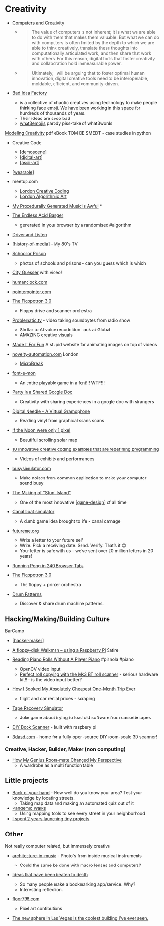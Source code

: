 Creativity
==========

* [Computers and Creativity](https://www.mollymielke.com/cc)
    * > The value of computers is not inherent; it is what we are able to do with them that makes them valuable. But what we can do with computers is often limited by the depth to which we are able to think creatively, translate these thoughts into computationally articulated work, and then share that work with others. For this reason, digital tools that foster creativity and collaboration hold immeasurable power.
    * > Ultimately, I will be arguing that to foster optimal human innovation, digital creative tools need to be interoperable, moldable, efficient, and community-driven. 

* [Bad Idea Factory](https://biffud.com/)
    * is a collective of chaotic creatives using technology to make people thinking face emoji. We have been working in this space for hundreds of thousands of years.
    * Their ideas are sooo bad
    * [what3emojis](https://what3emojis.com/) parody piss-take of what3words

[Modeling Creativity](https://www.clips.uantwerpen.be/sites/default/files/modeling-creativity.pdf) pdf eBook TOM DE SMEDT - case studies in python

* Creative Code
    * [[demoscene]]
    * [[digital-art]]
    * [[ascii-art]]

* [[wearable]]

* meetup.com
    * [London Creative Coding](https://www.meetup.com/london-creative-coding/)
    * [London Algorithmic Art](https://www.meetup.com/Algorithmic-Art/)

* [My Procedurally Generated Music is Awful](https://devlog.groovelet.com/p/procedurally-generated-music-is-awful)
    * 
* [The Endless Acid Banger](https://www.vitling.xyz/toys/acid-banger/)
    * generated in your browser by a randomised #algorithm

* [Driver and Listen](https://driveandlisten.herokuapp.com/)
* [[history-of-media]] - My 80's TV
* [School or Prison](https://www.schoolprison.com/)
    * photos of schools and prisons - can you guess which is which
* [City Guesser](https://virtualvacation.us/guess) with video!
* [humanclock.com](https://humanclock.com/)
* [pointerpointer.com](https://pointerpointer.com/)
* [The Floppotron 3.0](http://silent.org.pl/home/2022/06/13/the-floppotron-3-0/)
    * Floppy drive and scanner orchestra

* [Problematic.tv](https://problematic.tv/) - video taking soundbytes from radio show
    * Similar to AI voice recodnition hack at Global
    * AMAZING creative visuals

* [Made It For Fun](https://madeitfor.fun/) A stupid website for animating images on top of videos

* [novelty-automation.com](https://www.novelty-automation.com/) London
    * [MicroBreak](https://youtu.be/nieXCqpxjC4?t=329)
* [font-e-mon](https://www.coderelay.io/fontemon.html)
    * An entire playable game in a font!!! WTF!!!

* [Party in a Shared Google Doc](https://onezero.medium.com/party-in-a-shared-google-doc-d576c565706e)
    * Creativity with sharing experiences in a google doc with strangers

* [Digital Needle - A Virtual Gramophone](https://www.cs.huji.ac.il/~springer/DigitalNeedle/index.html)
    * Reading vinyl from graphical scans scans

* [If the Moon were only 1 pixel](https://joshworth.com/dev/pixelspace/pixelspace_solarsystem.html)
    * Beautiful scrolling solar map

* [10 innovative creative coding examples that are redefining programming](https://www.editorx.com/shaping-design/article/creative-coding)
    * Videos of exhibits and performances

* [busysimulator.com](https://busysimulator.com/)
    * Make noises from common application to make your computer sound busy

* [The Making of "Stunt Island"](https://fabiensanglard.net/stunt_island/)
    * One of the most innovative [[game-design]] of all time
* [Canal boat simulator](https://jacobfilipp.com/boat/)
    * A dumb game idea brought to life - canal carnage

* [futureme.org](https://www.futureme.org/)
    * Write a letter to your future self
    * Write. Pick a receiving date. Send. Verify. That’s it 😊
    * Your letter is safe with us - we’ve sent over 20 million letters in 20 years!

* [Running Pong in 240 Browser Tabs](https://eieio.games/blog/running-pong-in-240-browser-tabs/)

* [The Floppotron 3.0](https://silent.org.pl/home/2022/06/13/the-floppotron-3-0/)
    * The floppy + printer orchestra

* [Drum Patterns](http://drumpatterns.onether.com/)
    *  Discover & share drum machine patterns.


Hacking/Making/Building Culture
-------------------------------

BarCamp
* [[hacker-maker]]
* [A floppy-disk Walkman – using a Raspberry Pi](https://shkspr.mobi/blog/2020/09/a-floppy-disk-mp3-player-using-a-raspberry-pi/) Satire

* [Reading Piano Rolls Without A Player Piano](https://hackaday.com/2013/01/07/reading-piano-rolls-without-a-player-piano/) #pianola #piano
    * OpenCV video input
    * [Perfect roll copying with the Mk3 BT roll scanner](http://www.pianorolls.co.uk/rollcopying.htm) - serious hardware kit!! - is the video input better?

* [How I Booked My Absolutely Cheapest One-Month Trip Ever](https://benbernardblog.com/how-i-booked-my-absolutely-cheapest-one-month-trip-ever/)
    * flight and car rental prices - scraping
* [Tape Recovery Simulator](https://www.bluesnews.com/s/221613/tape-recovery-simulator-96k-announced)
    * Joke game about trying to load old software from cassette tapes

* [DIY Book Scanner](https://www.diybookscanner.org/) - built with raspbery pi
* [3dasd.com](https://3dasd.com/) - home for a fully open-source DIY room-scale 3D scanner!


### Creative, Hacker, Builder, Maker (non computing)
* [How My Genius Room-mate Changed My Perspective](https://www.farhadg.com/my-genius-roommate)
    * A wardrobe as a multi function table


Little projects
---------------

* [Back of your hand](https://backofyourhand.com/51.27975,1.08118/XHGHRA) - How well do you know your area? Test your knowledge by locating streets.
    * Taking map data and making an automated quiz out of it
* [Pandemic Walks](https://nedbatchelder.com/blog/202102/pandemic_walks.html)
    * Using mapping tools to see every street in your neighborhood
* [I spent 2 years launching tiny projects](https://tinyprojects.dev/posts/i_spent_two_years_launching_tiny_projects)

Other
-----

Not really computer related, but immensely creative
* [architecture-in-music](https://www.charlesbrooks.info/architecture-in-music) - Photo's from inside musical instruments
    * Could the same be done with macro lenses and computers?
* [Ideas that have been beaten to death](https://ruky.me/2022/02/01/ideas-that-have-been-beaten-to-death/)
    * So many people make a bookmarking app/service. Why?
    * Interesting reflection.
* [floor796.com](https://floor796.com/)
    * Pixel art contibutions

* [The new sphere in Las Vegas is the coolest building I’ve ever seen.](https://threadreaderapp.com/thread/1677921916089434112.html)

[//begin]: # "Autogenerated link references for markdown compatibility"
[demoscene]: demoscene.md "Demoscene"
[digital-art]: digital-art.md "Digital Art"
[ascii-art]: ascii-art.md "ascii-art"
[wearable]: wearable.md "Wearable"
[history-of-media]: history-of-media.md "History of Media"
[game-design]: game-design.md "Game Design"
[hacker-maker]: hacker-maker.md "Hacker Maker Builder Culture"
[//end]: # "Autogenerated link references"